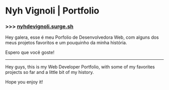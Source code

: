 # Nyh Vignoli | Portfolio

### >>> [nyhdevignoli.surge.sh](http://nyhdevignoli.surge.sh/)

Hey galera, esse é meu Porfolio de Desenvolvedora Web, com alguns dos meus projetos favoritos e um pouquinho da minha história.

Espero que você goste!

---

Hey guys, this is my Web Developer Portfolio, with some of my favorites projects so far and a little bit of my history.

Hope you enjoy it!
